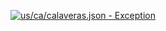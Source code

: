 [![us/ca/calaveras.json - Exception](https://img.shields.io/badge/us/ca/calaveras.json-Exception-red)](https://github.com/openaddresses/openaddresses/tree/master/sources/us/ca/calaveras.json)